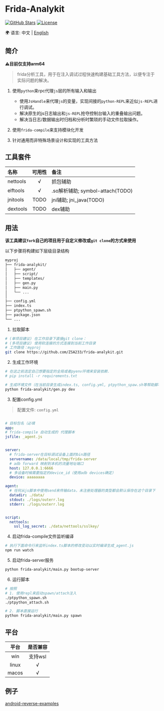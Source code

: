 # Frida-Analykit

[![GitHub Stars](https://img.shields.io/github/stars/zsa233/frida-analykit)](https://github.com/zsa233/frida-analykit/stargazers)
[![License](https://img.shields.io/github/license/zsa233/frida-analykit)](LICENSE)


🌍 语言: 中文 | [English](README_EN.md)


## 简介

**⚠目前仅支持arm64**

> frida分析工具，用于在注入调试过程快速构建基础工具方法，以便专注于实际问题的解决。

1. 使用`python`来rpc代理`js`层的所有输入和输出
    - 使用`JsHandle`来代理`js`的变量，实现间接的`python-REPL`来近似`js-REPL`进行调试。
    - 解决原生的js日志输出和`js-REPL`抢夺控制台输入的重叠输出问题。
    - 解决当日志/数据输出时归档和分析时繁琐的手动文件拉取操作。

2. 使用`frida-compile`来支持模块化开发

3. 针对通用而非特殊场景设计和实现的工具方法


## 工具套件

| 名称 | 可用性 | 备注 |
|:---------|:-----:|:-----|
| nettools | √     | 抓包辅助 |
| elftools | √     | .so解析辅助; symbol-attach(TODO) |
| jnitools | TODO  | jni辅助; jni_java(TODO) |
| dextools | TODO  | dex辅助 |


## 用法

**该工具建议`fork`自己的项目用于自定义修改或`git clone`的方式来使用**

以下步骤将构建如下层级目录结构
```md
myproj
├── frida-analykit/
│   ├── agent/
│   ├── script/
│   ├── templates/
│   ├── gen.py
│   ├── main.py
│   └── ...
│
├── config.yml
├── index.ts
├── ptpython_spawn.sh
├── package.json
└── ...

```


1. 拉取脚本
```sh
# (单项目建议) 在工作目录下直接git clone：
# (多项目建议) 使用软连接的方式连接到当前工作目录
# 工作路径：myproj
git clone https://github.com/ZSA233/frida-analykit.git

```

2. 生成工作环境

```sh
# 在这之前选定自己想要指定的全局或者pyenv环境来安装依赖.
# pip install -r requirements.txt

# 生成环境文件（在当前目录生成index.ts, config.yml, ptpython_spaw.sh等帮助脚本和配置）
python frida-analykit/gen.py dev

```

3. 配置config.yml
> 配置文件: `config.yml`

```yml

# 目标包名（必填
app: 
# frida-compile 自动生成的 代理脚本
jsfile: _agent.js


server:
  # frida-server在目标调试设备上面的bin路径
  servername: /data/local/tmp/frida-server
  # adb forward 映射到本机的流量地址端口
  host: 127.0.0.1:6666
  # 多设备时候需要指定的device_id（使用adb devices确定）
  device: aaaaaaaa

agent:
  # 任何从js脚本中使用send来传输data，未注册处理器的类型都会默认保存在这个目录下
  datadir: ./data/
  stdout: ./logs/outerr.log
  stderr: ./logs/outerr.log


script:
  nettools:
    ssl_log_secret: ./data/nettools/sslkey/

```


4. 启动frida-compile文件监听编译
```sh
# 执行下面命令行来监听index.ts脚本的修改变动以实时编译生成_agent.js
npm run watch
```

5. 启动frida-server服务
```sh
python frida-analykit/main.py bootup-server
```

6. 运行脚本

```sh
# 按照
# 1. 使用repl来启动spawn/attach注入
./ptpython_spawn.sh
./ptpython_attach.sh

# 2. 脚本直接运行
python frida-analykit/main.py spawn

```


## 平台

| 平台 | 是否兼容 |
|:---:|:----:|
| win | 支持wsl |
| linux | √ |
| macos | √ |


## 例子

[android-reverse-examples](https://github.com/ZSA233/android-reverse-examples)

